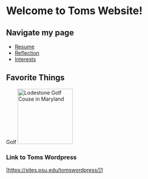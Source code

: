 # Welcome to Toms Website!

## Navigate my page
* [Resume](resume.md)
* [Reflection](reflection.md)
* [Interests](interests.md)

## **Favorite Things**
Golf
<img src="Lodestone_GolfCourse.jpg/Lodestone_GolfCourse.jpg" alt="Lodestone Golf Couse in Maryland" width="150"/>

### Link to Toms Wordpress
[https://sites.psu.edu/tomswordpress/]1

